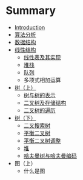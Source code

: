 # Summary

* [Introduction](README.md)
* [算法分析](algorithmAnalysis.md)
* [数据结构](shu_ju_jie_gou.md)
* [线性结构](xian_xing_jie_gou.md)
   * [线性表及其实现](xian_xing_biao_ji_qi_shi_xian.md)
   * [堆栈](dui_zhan.md)
   * [队列](dui_lie.md)
   * 多项式相加运算
* [树（上）](shu.md)
   * [树与树的表示](shu_yu_shu_de_biao_shi.md)
   * [二叉树及存储结构](er_cha_shu_ji_cun_chu_jie_gou.md)
   * [二叉树的遍历](er_cha_shu_de_bian_li.md)
* [树（下）](shu_ff08_xia_ff09.md)
   * [二叉搜索树](er_cha_sou_suo_shu.md)
   * [平衡二叉树](ping_heng_er_cha_shu.md)
   * [平衡二叉树调整](ping_heng_er_cha_shu_diao_zheng.md)
   * [堆](dui.md)
   * [哈夫曼树与哈夫曼编码](ha_fu_man_shu_yu_ha_fu_man_bian_ma.md)
* 图（上）
   * 什么是图

